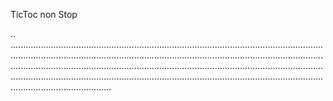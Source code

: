TicToc non Stop

..
........................................................................................................................................................................................................................................................................................................................................................................................................................................................................................................................................................
